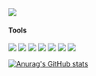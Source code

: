 <img src="https://capsule-render.vercel.app/api?type=waving&color=0:bbd2c5,50:536976,100:292e49&height=150&section=header&text=Hi&fontSize=40&fontColor=dddfeb&fontAlignY=30&fontAlign=90" />

#### Tools
<div>
<img src="https://img.shields.io/badge/Python-3776AB?style=plastic&logo=Python&logoColor=white"/>
<img src="https://img.shields.io/badge/PyTorch-EE4C2C?style=plastic&logo=PyTorch&logoColor=white"/>
<img src="https://img.shields.io/badge/TensorFlow-FF6F00?style=plastic&logo=TensorFlow&logoColor=white"/>
<img src="https://img.shields.io/badge/Keras-D00000?style=plastic&logo=Keras&logoColor=white"/>
<img src="https://img.shields.io/badge/C-A8B9CC?style=plastic&logo=c&logoColor=white"/>
<img src="https://img.shields.io/badge/C++-00599C?style=plastic&logo=cplusplus&logoColor=white"/>
<img src="https://img.shields.io/badge/Keras-D00000?style=plastic&logo=Keras&logoColor=white"/>
</div>


[![Anurag's GitHub stats](https://github-readme-stats.vercel.app/api?username=ttobe)](https://github.com/anuraghazra/github-readme-stats)
